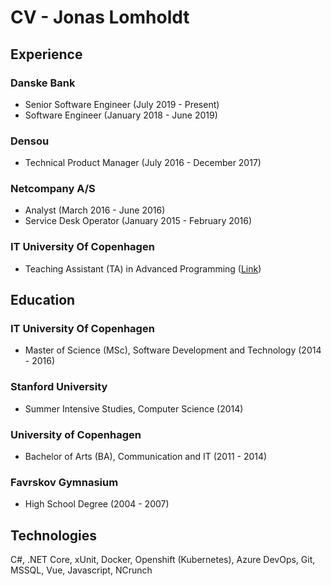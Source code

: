 # CV - Jonas Lomholdt

## Experience

### Danske Bank

- Senior Software Engineer (July 2019 - Present)
- Software Engineer (January 2018 - June 2019)

### Densou

- Technical Product Manager (July 2016 - December 2017)

### Netcompany A/S

- Analyst (March 2016 - June 2016)
- Service Desk Operator (January 2015 - February 2016)

### IT University Of Copenhagen

- Teaching Assistant (TA) in Advanced Programming ([Link](https://mit.itu.dk/ucs/cb_www/coursetrap.sml?print_friendly_p=t&mode=search&course_id=1793517))

## Education

### IT University Of Copenhagen

- Master of Science (MSc), Software Development and Technology (2014 - 2016)

### Stanford University

- Summer Intensive Studies, Computer Science (2014)

### University of Copenhagen

- Bachelor of Arts (BA), Communication and IT (2011 - 2014)

### Favrskov Gymnasium

- High School Degree (2004 - 2007)

## Technologies

C#, .NET Core, xUnit, Docker, Openshift (Kubernetes), Azure DevOps, Git, MSSQL, Vue, Javascript, NCrunch
